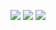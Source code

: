 <a href="https://www.python.org/"> <img src="https://img.shields.io/badge/python-3.13-blue"/></a>  <a href="https://opensource.org/licenses/MIT"> <img src="https://img.shields.io/badge/License-MIT-green.svg"/></a>
<a href="https://www.linux.org/"> <img src="https://img.shields.io/badge/platform-linux-orange"/></a>
